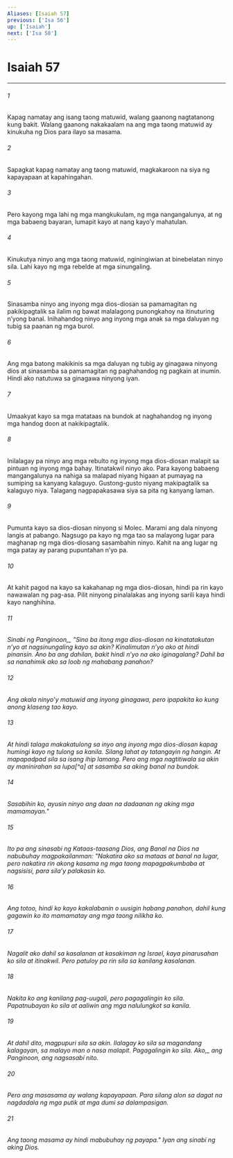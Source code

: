 ```yaml
---
Aliases: [Isaiah 57]
previous: ['Isa 56']
up: ['Isaiah']
next: ['Isa 58']
---
```

# Isaiah 57

***






















###### 1 










Kapag namatay ang isang taong matuwid, walang gaanong nagtatanong kung bakit. Walang gaanong nakakaalam na ang mga taong matuwid ay kinukuha ng Dios para ilayo sa masama. 





















###### 2 










Sapagkat kapag namatay ang taong matuwid, magkakaroon na siya ng kapayapaan at kapahingahan. 





















###### 3 










Pero kayong mga lahi ng mga mangkukulam, ng mga nangangalunya, at ng mga babaeng bayaran, lumapit kayo at nang kayoʼy mahatulan. 





















###### 4 










Kinukutya ninyo ang mga taong matuwid, nginingiwian at binebelatan ninyo sila. Lahi kayo ng mga rebelde at mga sinungaling. 





















###### 5 










Sinasamba ninyo ang inyong mga dios-diosan sa pamamagitan ng pakikipagtalik sa ilalim ng bawat malalagong punongkahoy na itinuturing nʼyong banal. Inihahandog ninyo ang inyong mga anak sa mga daluyan ng tubig sa paanan ng mga burol. 





















###### 6 










Ang mga batong makikinis sa mga daluyan ng tubig ay ginagawa ninyong dios at sinasamba sa pamamagitan ng paghahandog ng pagkain at inumin. Hindi ako natutuwa sa ginagawa ninyong iyan. 





















###### 7 










Umaakyat kayo sa mga matataas na bundok at naghahandog ng inyong mga handog doon at nakikipagtalik. 





















###### 8 










Inilalagay pa ninyo ang mga rebulto ng inyong mga dios-diosan malapit sa pintuan ng inyong mga bahay. Itinatakwil ninyo ako. Para kayong babaeng mangangalunya na nahiga sa malapad niyang higaan at pumayag na sumiping sa kanyang kalaguyo. Gustong-gusto niyang makipagtalik sa kalaguyo niya. Talagang nagpapakasawa siya sa pita ng kanyang laman. 





















###### 9 










Pumunta kayo sa dios-diosan ninyong si Molec. Marami ang dala ninyong langis at pabango. Nagsugo pa kayo ng mga tao sa malayong lugar para maghanap ng mga dios-diosang sasambahin ninyo. Kahit na ang lugar ng mga patay ay parang pupuntahan nʼyo pa. 





















###### 10 










At kahit pagod na kayo sa kakahanap ng mga dios-diosan, hindi pa rin kayo nawawalan ng pag-asa. Pilit ninyong pinalalakas ang inyong sarili kaya hindi kayo nanghihina. 





















###### 11 










<i class="trans-change">Sinabi ng Panginoon,_ "Sino ba itong mga dios-diosan na kinatatakutan nʼyo at nagsinungaling kayo sa akin? Kinalimutan nʼyo ako at hindi pinansin. Ano ba ang dahilan, bakit hindi nʼyo na ako iginagalang? Dahil ba sa nanahimik ako sa loob ng mahabang panahon? 





















###### 12 










Ang akala ninyoʼy matuwid ang inyong ginagawa, pero ipapakita ko kung anong klaseng tao kayo. 





















###### 13 










At hindi talaga makakatulong sa inyo ang inyong mga dios-diosan kapag humingi kayo ng tulong sa kanila. Silang lahat ay tatangayin ng hangin. At mapapadpad sila sa isang ihip lamang. Pero ang mga nagtitiwala sa akin ay maninirahan sa lupa[^a] at sasamba sa aking banal na bundok. 





















###### 14 










Sasabihin ko, ayusin ninyo ang daan na dadaanan ng aking mga mamamayan." 





















###### 15 










Ito pa ang sinasabi ng Kataas-taasang Dios, ang Banal na Dios na nabubuhay magpakailanman: "Nakatira ako sa mataas at banal na lugar, pero nakatira rin akong kasama ng mga taong mapagpakumbaba at nagsisisi, para silaʼy palakasin ko. 





















###### 16 










Ang totoo, hindi ko kayo kakalabanin o uusigin habang panahon, dahil kung gagawin ko ito mamamatay ang mga taong nilikha ko. 





















###### 17 










Nagalit ako dahil sa kasalanan at kasakiman ng Israel, kaya pinarusahan ko sila at itinakwil. Pero patuloy pa rin sila sa kanilang kasalanan. 





















###### 18 










Nakita ko ang kanilang pag-uugali, pero pagagalingin ko sila. Papatnubayan ko sila at aaliwin ang mga nalulungkot sa kanila. 





















###### 19 










At dahil dito, magpupuri sila sa akin. Ilalagay ko sila sa magandang kalagayan, sa malayo man o nasa malapit. Pagagalingin ko sila. <i class="trans-change">Ako,_ ang Panginoon, ang nagsasabi nito. 





















###### 20 










Pero ang masasama ay walang kapayapaan. Para silang alon sa dagat na nagdadala ng mga putik at mga dumi sa dalampasigan. 





















###### 21 










Ang taong masama ay hindi mabubuhay ng payapa." Iyan ang sinabi ng aking Dios.
